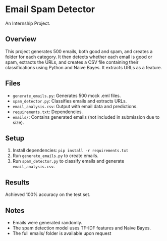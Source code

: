 # Email Spam Detector
An Internship Project.

## Overview
This project generates 500 emails, both good and spam, and creates a folder for each category. It then detects whether each email is good or spam, extracts the URLs, and creates a CSV file containing their classifications using Python and Naive Bayes. It extracts URLs as a feature.

## Files
- `generate_emails.py`: Generates 500 mock .eml files.
- `spam_detector.py`: Classifies emails and extracts URLs.
- `email_analysis.csv`: Output with email data and predictions.
- `requirements.txt`: Dependencies.
- `emails/`: Contains generated emails (not included in submission due to size).

## Setup
1. Install dependencies: `pip install -r requirements.txt`
2. Run `generate_emails.py` to create emails.
3. Run `spam_detector.py` to classify emails and generate `email_analysis.csv`.

## Results
Achieved 100% accuracy on the test set.

## Notes
- Emails were generated randomly.
- The spam detection model uses TF-IDF features and Naive Bayes.
- The full emails/ folder is available upon request



